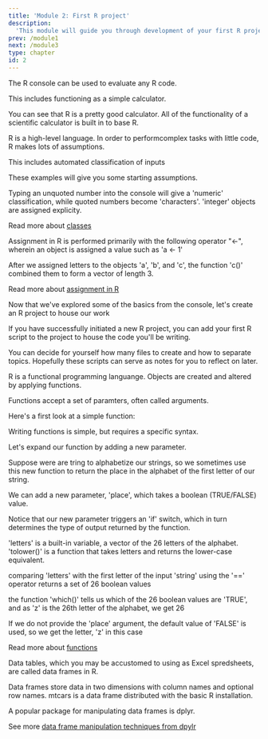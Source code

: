 ```yaml
---
title: 'Module 2: First R project'
description:
  'This module will guide you through development of your first R project'
prev: /module1
next: /module3
type: chapter
id: 2
---
```


<exercise id="0" title="Opening Rstudio" type="slides">

<slides source="chapter2_01_introduction_to_Rstudio">
</slides>

</exercise>

<exercise id="1" title="The R console">

The R console can be used to evaluate any R code.

This includes functioning as a simple calculator.

<codeblock id="02_01">
</codeblock>

You can see that R is a pretty good calculator. All of the functionality of a scientific calculator is built in to base R.

</exercise>

<exercise id="2" title="R classes">

R is a high-level language. In order to performcomplex tasks with little code, R makes lots of assumptions. 

This includes automated classification of inputs

<codeblock id="02_02">
</codeblock>

These examples will give you some starting assumptions. 

Typing an unquoted number into the console will give a 'numeric' classification, while quoted numbers become 'characters'. 'integer' objects are assigned explicity.

Read more about [classes](https://stat.ethz.ch/R-manual/R-devel/library/base/html/class.html)

</exercise>

<exercise id="3" title="value assignment">

Assignment in R is performed primarily with the following operator "<-", wherein an object is assigned a value such as 'a <- 1'

<codeblock id="02_03">
</codeblock>

After we assigned letters to the objects 'a', 'b', and 'c', the function 'c()' combined them to form a vector of length 3.

Read more about [assignment in R](https://stat.ethz.ch/R-manual/R-patched/library/base/html/assignOps.html)

</exercise>

<exercise id="3.1" title="an R project" type="slides">

Now that we've explored some of the basics from the console, let's create an R project to house our work

<slides source="chapter5_04_R_project">
</slides>

</exercise>

<exercise id="4" title="R functions">

If you have successfully initiated a new R project, you can add your first R script to the project to house the code you'll be writing.

You can decide for yourself how many files to create and how to separate topics. Hopefully these scripts can serve as notes for you to reflect on later.


R is a functional programming languange. Objects are created and altered by applying functions.

Functions accept a set of paramters, often called arguments.

Here's a first look at a simple function:

<codeblock id="02_04">
</codeblock>

Writing functions is simple, but requires a specific syntax.

</exercise>

<exercise id="5" title="R functions (cont)">

Let's expand our function by adding a new parameter.

Suppose were are tring to alphabetize our strings, so we sometimes use this new function to return the place in the alphabet of the first letter of our string.

We can add a new parameter, 'place', which takes a boolean (TRUE/FALSE) value.

<codeblock id="02_05">
</codeblock>

Notice that our new parameter triggers an 'if' switch, which in turn determines the type of output returned by the function.

'letters' is a built-in variable, a vector of the 26 letters of the alphabet. 'tolower()' is a function that takes letters and returns the lower-case equivalent.

comparing 'letters' with the first letter of the input 'string' using the '==' operator returns a set of 26 boolean values

the function 'which()' tells us which of the 26 boolean values are 'TRUE', and as 'z' is the 26th letter of the alphabet, we get 26

If we do not provide the 'place' argument, the default value of 'FALSE' is used, so we get the letter, 'z' in this case

Read more about [functions](https://r4ds.had.co.nz/functions.html)

</exercise>


<exercise id="17" title="A Data Frame">

Data tables, which you may be accustomed to using as Excel spredsheets, are called data frames in R.

Data frames store data in two dimensions with column names and optional row names. mtcars is a data frame distributed with the basic R installation.

A popular package for manipulating data frames is dplyr.

<codeblock id="02_17">
</codeblock>

See more [data frame manipulation techniques from dpylr](https://dplyr.tidyverse.org/)

</exercise>


